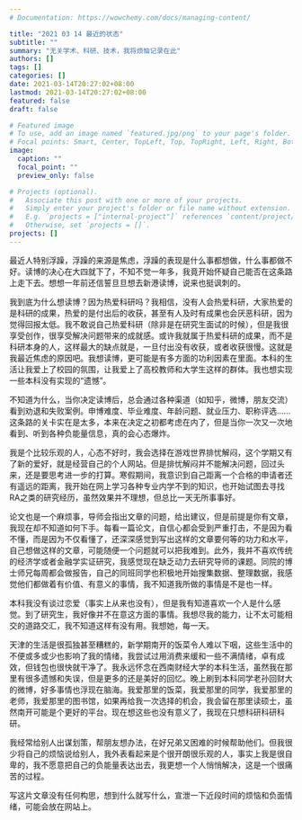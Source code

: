 ```yaml
---
# Documentation: https://wowchemy.com/docs/managing-content/

title: "2021 03 14 最近的状态"
subtitle: ""
summary: "无关学术、科研、技术，我将烦恼记录在此"
authors: []
tags: []
categories: []
date: 2021-03-14T20:27:02+08:00
lastmod: 2021-03-14T20:27:02+08:00
featured: false
draft: false

# Featured image
# To use, add an image named `featured.jpg/png` to your page's folder.
# Focal points: Smart, Center, TopLeft, Top, TopRight, Left, Right, BottomLeft, Bottom, BottomRight.
image:
  caption: ""
  focal_point: ""
  preview_only: false

# Projects (optional).
#   Associate this post with one or more of your projects.
#   Simply enter your project's folder or file name without extension.
#   E.g. `projects = ["internal-project"]` references `content/project/deep-learning/index.md`.
#   Otherwise, set `projects = []`.
projects: []
---
```


最近人特别浮躁，浮躁的来源是焦虑，浮躁的表现是什么事都想做，什么事都做不好。读博的决心在大四就下了，不知不觉一年多，我竟开始怀疑自己能否在这条路上走下去。想想一年前还信誓旦旦想去新港读博，说来也挺讽刺的。

我到底为什么想读博？因为热爱科研吗？我相信，没有人会热爱科研，大家热爱的是科研的成果，热爱的是付出后的收获，甚至有人及时有成果也会厌恶科研，因为觉得回报太低。我不敢说自己热爱科研（除非是在研究生面试的时候），但是我很享受创作，很享受解决问题带来的成就感。或许我就属于热爱科研的成果，而不是科研本身的人，这样最大的缺点就是，一旦付出没有收获，或者收获很慢。这就是我最近焦虑的原因吧。我想读博，更可能是有多方面的功利因素在里面。本科的生活让我爱上了校园的氛围，让我爱上了高校教师和大学生这样的群体。我也想实现一些本科没有实现的“遗憾”。

不知道为什么，当你决定读博后，总会通过各种渠道（如知乎，微博，朋友交流）看到劝退和失败案例。申博难度、毕业难度、年龄问题、就业压力、职称评选......这条路的关卡实在是太多，本来在决定之初都考虑在内了，但是当你一次又一次地看到、听到各种负能量信息，真的会心态爆炸。

我是个比较乐观的人，心态不好时，我会选择在游戏世界排忧解闷，这个学期又有了新的爱好，就是经营自己的个人网站。但是排忧解闷并不能解决问题，回过头来，还是要思考进一步的打算。寒假期间，我意识到自己距离一个合格的申请者还有遥远的距离，我开始在网上学习各种专业内学不到的知识，也开始试图去寻找RA之类的研究经历，虽然效果并不理想，但总比一天无所事事好。

论文也是一个麻烦事，导师会指出文章的问题，给出建议，但是前提是你有文章，我现在却不知道如何下手。每看一篇论文，自信心都会受到严重打击，不是因为看不懂，而是因为不仅看懂了，还深深感觉到写出这样的文章要何等的功力和水平，自己想做这样的文章，可能随便一个问题就可以把我难到。此外，我并不喜欢传统的经济学或者金融学实证研究，我感觉现在缺乏动力去研究导师的课题。同院的博士师兄每周都会做报告，自己的同班同学也积极地开始搜集数据、整理数据，我感觉他们都做着有价值、有意义的事情，我不知道我所做的事情是不是也一样。

本科我没有谈过恋爱（事实上从来也没有），但是我有知道喜欢一个人是什么感觉。到了研究生，我好像并不在意这方面的事情。我想尽我的能力，让不太可能相交的道路交汇，我不知道这样有没有用。我想她，每一天。

天津的生活是很孤独甚至糟糕的，新学期南开的饭菜令人难以下咽，这些生活中的不便或多或少也影响了我的情绪，我尝试过用消费来缓和一些不满情绪，卓有成效，但钱包也很快就干净了。我永远怀念在西南财经大学的本科生活，虽然我在那里有很多遗憾和失误，但是更多的还是美好的回忆。晚上刷到本科同学老孙回财大的微博，好多事情也浮现在脑海。我爱那里的饭菜，我爱那里的同学，我爱那里的老师，我爱那里的图书馆，如果再给我一次选择的机会，我会留在那里读硕士，虽然南开可能是个更好的平台。现在想这些也没有意义了，我现在只想科研科研科研。

我经常给别人出谋划策，帮朋友想办法，在好兄弟又困难的时候帮助他们。但我很少将自己的烦恼说给别人，我外表看起来是个很开朗很乐观的人，事实上我是很自卑的，我不愿意把自己的负能量表达出去，我更想一个人悄悄解决，这是一个很痛苦的过程。

写这片文章没有任何构思，想到什么就写什么，宣泄一下近段时间的烦恼和负面情绪，可能会放在网站上。









